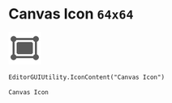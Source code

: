 # Canvas Icon `64x64`
<img src="/img/Canvas%20Icon.png" width=64 height=64>

``` CSharp
EditorGUIUtility.IconContent("Canvas Icon")
```
```
Canvas Icon
```
